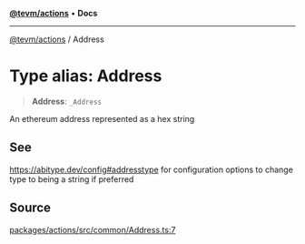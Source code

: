 [**@tevm/actions**](../README.md) • **Docs**

***

[@tevm/actions](../globals.md) / Address

# Type alias: Address

> **Address**: `_Address`

An ethereum address represented as a hex string

## See

https://abitype.dev/config#addresstype for configuration options to change type to being a string if preferred

## Source

[packages/actions/src/common/Address.ts:7](https://github.com/evmts/tevm-monorepo/blob/main/packages/actions/src/common/Address.ts#L7)
